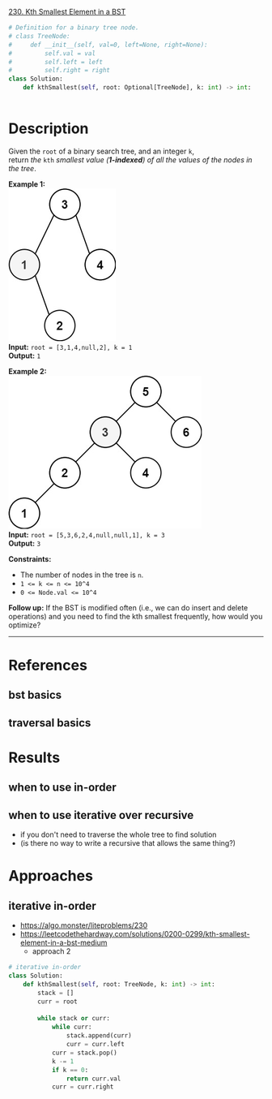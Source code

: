 [230. Kth Smallest Element in a BST](https://leetcode.com/problems/kth-smallest-element-in-a-bst/)

```python
# Definition for a binary tree node.
# class TreeNode:
#     def __init__(self, val=0, left=None, right=None):
#         self.val = val
#         self.left = left
#         self.right = right
class Solution:
    def kthSmallest(self, root: Optional[TreeNode], k: int) -> int:
        
```

# Description
Given the `root` of a binary search tree, and an integer `k`, return _the_ `kth` _smallest value (**1-indexed**) of all the values of the nodes in the tree_.

**Example 1:**  
![](!assets/attachments/Pasted%20image%2020240227114511.png)  
**Input:** `root = [3,1,4,null,2], k = 1`  
**Output:** `1`  

**Example 2:**  
![](!assets/attachments/Pasted%20image%2020240227114520.png)  
**Input:** `root = [5,3,6,2,4,null,null,1], k = 3`  
**Output:** `3`  

**Constraints:**
- The number of nodes in the tree is `n`.
- `1 <= k <= n <= 10^4`
- `0 <= Node.val <= 10^4`

**Follow up:** If the BST is modified often (i.e., we can do insert and delete operations) and you need to find the kth smallest frequently, how would you optimize?

---



# References

## bst basics


## traversal basics


# Results

## when to use in-order


## when to use iterative over recursive
- if you don't need to traverse the whole tree to find solution
- (is there no way to write a recursive that allows the same thing?)



# Approaches



## iterative in-order
- https://algo.monster/liteproblems/230
- https://leetcodethehardway.com/solutions/0200-0299/kth-smallest-element-in-a-bst-medium
	- approach 2


```python
# iterative in-order
class Solution:
    def kthSmallest(self, root: TreeNode, k: int) -> int:
        stack = []
        curr = root

        while stack or curr:
            while curr:
                stack.append(curr)
                curr = curr.left
            curr = stack.pop()
            k -= 1
            if k == 0:
                return curr.val
            curr = curr.right

```